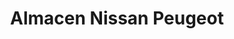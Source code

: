 ---
title: "Almacen Nissan Peugeot"
url: /barrios-unidos/almacen-nissan-peugeot/
shop: piezas de automóviles
---